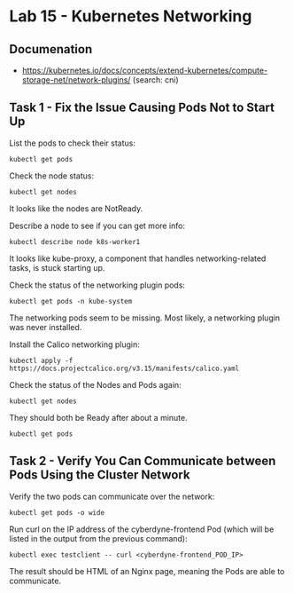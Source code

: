 # Lab 15 - Kubernetes Networking

## Documenation

* https://kubernetes.io/docs/concepts/extend-kubernetes/compute-storage-net/network-plugins/ (search: cni)

## Task 1 - Fix the Issue Causing Pods Not to Start Up

List the pods to check their status:
```
kubectl get pods
```

Check the node status:
```
kubectl get nodes
```

It looks like the nodes are NotReady.

Describe a node to see if you can get more info:
```
kubectl describe node k8s-worker1
```

It looks like kube-proxy, a component that handles networking-related tasks, is stuck starting up.

Check the status of the networking plugin pods:
```
kubectl get pods -n kube-system
```

The networking pods seem to be missing. Most likely, a networking plugin was never installed.

Install the Calico networking plugin:
```
kubectl apply -f https://docs.projectcalico.org/v3.15/manifests/calico.yaml
```

Check the status of the Nodes and Pods again:
```
kubectl get nodes
```

They should both be Ready after about a minute.
```
kubectl get pods
```

## Task 2 - Verify You Can Communicate between Pods Using the Cluster Network

Verify the two pods can communicate over the network:
```
kubectl get pods -o wide
```

Run curl on the IP address of the cyberdyne-frontend Pod (which will be listed in the output from the previous command):
```
kubectl exec testclient -- curl <cyberdyne-frontend_POD_IP>
```

The result should be HTML of an Nginx page, meaning the Pods are able to communicate.